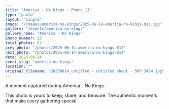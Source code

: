 ```yaml
---
title: "America - No Kings - Photo 13"
type: "photo"
layout: "single"
image: "/images/america-no-kings/2025-06-14-america-no-kings-013.jpg"
gallery: "/events/america-no-kings"
gallery_name: "America - No Kings"
photo_number: 13
total_photos: 62
prev_photo: "/photos/2025-06-14-america-no-kings-012"
next_photo: "/photos/2025-06-14-america-no-kings-014"
date: 2025-06-14
event_slug: "america-no-kings"
location: ""
original_filename: "20250614_untitled - untitled shoot - 5RP_3494.jpg"
---
```


A moment captured during America - No Kings.

This photo is yours to keep, share, and treasure. The authentic moments that make every gathering special.